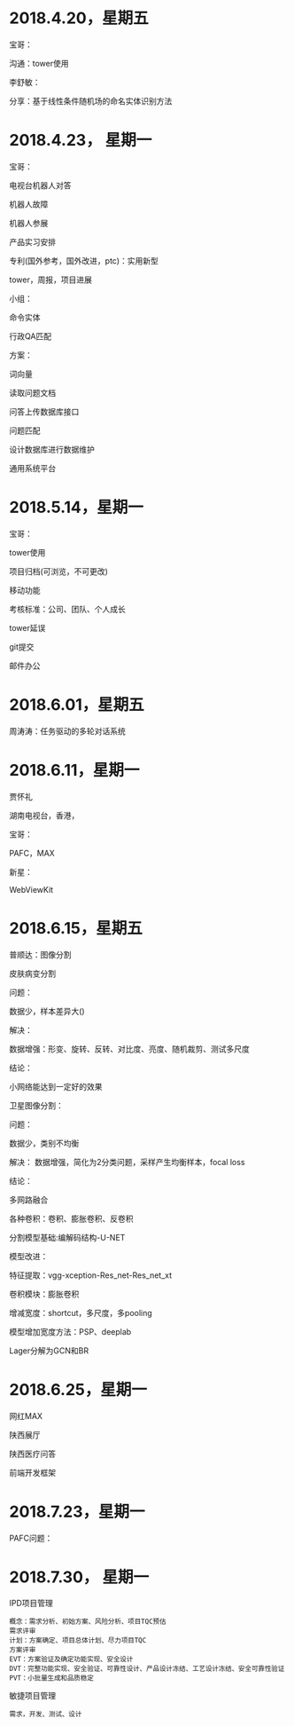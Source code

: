 # 2018.4.20，星期五

宝哥：

沟通：tower使用

李舒敏：

分享：基于线性条件随机场的命名实体识别方法



# 2018.4.23， 星期一

宝哥：

电视台机器人对答

机器人故障

机器人参展

产品实习安排

专利(国外参考，国外改进，ptc)：实用新型

tower，周报，项目进展

小组：

命令实体

行政QA匹配

方案：

词向量

读取问题文档

问答上传数据库接口

问题匹配

设计数据库进行数据维护

通用系统平台

# 2018.5.14，星期一

宝哥：

tower使用

项目归档(可浏览，不可更改)

移动功能

考核标准：公司、团队、个人成长

tower延误

git提交

邮件办公

# 2018.6.01，星期五

周涛涛：任务驱动的多轮对话系统



# 2018.6.11，星期一

贾怀礼

湖南电视台，香港，

宝哥：

PAFC，MAX

新星：

WebViewKit

# 2018.6.15，星期五

普顺达：图像分割

皮肤病变分割

问题：

数据少，样本差异大()

解决：

数据增强：形变、旋转、反转、对比度、亮度、随机裁剪、测试多尺度

结论：

小网络能达到一定好的效果

卫星图像分割：

问题：

数据少，类别不均衡

解决：
数据增强，简化为2分类问题，采样产生均衡样本，focal loss

结论：

多网路融合

各种卷积：卷积、膨胀卷积、反卷积

分割模型基础:编解码结构-U-NET

模型改进：

特征提取：vgg-xception-Res_net-Res_net_xt

卷积模块：膨胀卷积

增减宽度：shortcut，多尺度，多pooling

模型增加宽度方法：PSP、deeplab

Lager分解为GCN和BR

# 2018.6.25，星期一

网红MAX

陕西展厅

陕西医疗问答

前端开发框架

# 2018.7.23，星期一

PAFC问题：

# 2018.7.30， 星期一

IPD项目管理

```
概念：需求分析、初始方案、风险分析、项目TQC预估
需求评审
计划：方案确定、项目总体计划、尽力项目TQC
方案评审
EVT：方案验证及确定功能实现、安全设计
DVT：完整功能实现、安全验证、可靠性设计、产品设计冻结、工艺设计冻结、安全可靠性验证
PVT：小批量生成和品质稳定
```

敏捷项目管理

```
需求，开发、测试、设计
```














